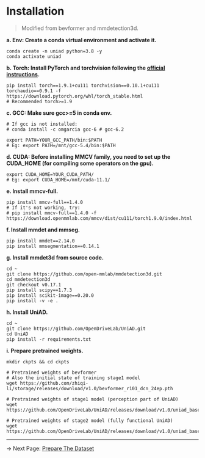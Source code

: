 # Installation
> Modified from bevformer and mmdetection3d.

**a. Env: Create a conda virtual environment and activate it.**
```shell
conda create -n uniad python=3.8 -y
conda activate uniad
```

**b. Torch: Install PyTorch and torchvision following the [official instructions](https://pytorch.org/).**
```shell
pip install torch==1.9.1+cu111 torchvision==0.10.1+cu111 torchaudio==0.9.1 -f https://download.pytorch.org/whl/torch_stable.html
# Recommended torch>=1.9
```

**c. GCC: Make sure gcc>=5 in conda env.**
```shell
# If gcc is not installed:
# conda install -c omgarcia gcc-6 # gcc-6.2

export PATH=YOUR_GCC_PATH/bin:$PATH
# Eg: export PATH=/mnt/gcc-5.4/bin:$PATH
```

**d. CUDA: Before installing MMCV family, you need to set up the CUDA_HOME (for compiling some operators on the gpu).**
```shell
export CUDA_HOME=YOUR_CUDA_PATH/
# Eg: export CUDA_HOME=/mnt/cuda-11.1/
```


**e. Install mmcv-full.**
```shell
pip install mmcv-full==1.4.0
# If it's not working, try:
# pip install mmcv-full==1.4.0 -f https://download.openmmlab.com/mmcv/dist/cu111/torch1.9.0/index.html
```

**f. Install mmdet and mmseg.**
```shell
pip install mmdet==2.14.0
pip install mmsegmentation==0.14.1
```

**g. Install mmdet3d from source code.**
```shell
cd ~
git clone https://github.com/open-mmlab/mmdetection3d.git
cd mmdetection3d
git checkout v0.17.1
pip install scipy==1.7.3
pip install scikit-image==0.20.0
pip install -v -e .
```

**h. Install UniAD.**
```shell
cd ~
git clone https://github.com/OpenDriveLab/UniAD.git
cd UniAD
pip install -r requirements.txt
```


**i. Prepare pretrained weights.**
```shell
mkdir ckpts && cd ckpts

# Pretrained weights of bevformer
# Also the initial state of training stage1 model
wget https://github.com/zhiqi-li/storage/releases/download/v1.0/bevformer_r101_dcn_24ep.pth

# Pretrained weights of stage1 model (perception part of UniAD)
wget https://github.com/OpenDriveLab/UniAD/releases/download/v1.0/uniad_base_track_map.pth

# Pretrained weights of stage2 model (fully functional UniAD)
wget https://github.com/OpenDriveLab/UniAD/releases/download/v1.0/uniad_base_e2e.pth
```

---
-> Next Page: [Prepare The Dataset](./DATA_PREP.md)